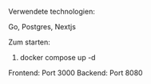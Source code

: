 Verwendete technologien:

Go, Postgres, Nextjs

Zum starten:

1. docker compose up -d

Frontend: Port 3000
Backend: Port 8080
